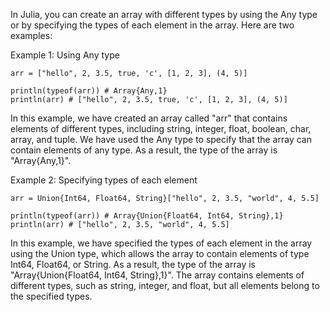 In Julia, you can create an array with different types by using the Any type or by specifying the types of each element in the array. Here are two examples:

Example 1: Using Any type

```
arr = ["hello", 2, 3.5, true, 'c', [1, 2, 3], (4, 5)]

println(typeof(arr)) # Array{Any,1}
println(arr) # ["hello", 2, 3.5, true, 'c', [1, 2, 3], (4, 5)]
```

In this example, we have created an array called "arr" that contains elements of different types, including string, integer, float, boolean, char, array, and tuple. We have used the Any type to specify that the array can contain elements of any type. As a result, the type of the array is "Array{Any,1}".

Example 2: Specifying types of each element

```
arr = Union{Int64, Float64, String}["hello", 2, 3.5, "world", 4, 5.5]

println(typeof(arr)) # Array{Union{Float64, Int64, String},1}
println(arr) # ["hello", 2, 3.5, "world", 4, 5.5]
```

In this example, we have specified the types of each element in the array using the Union type, which allows the array to contain elements of type Int64, Float64, or String. As a result, the type of the array is "Array{Union{Float64, Int64, String},1}". The array contains elements of different types, such as string, integer, and float, but all elements belong to the specified types.